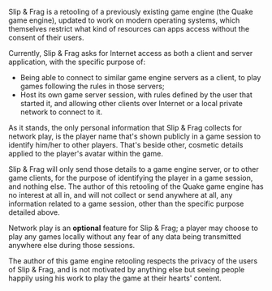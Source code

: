 Slip & Frag is a retooling of a previously existing game engine (the Quake game engine), updated to work on modern operating systems, which themselves restrict what kind of resources can apps access without the consent of their users.

Currently, Slip & Frag asks for Internet access as both a client and server application, with the specific purpose of:

- Being able to connect to similar game engine servers as a client, to play games following the rules in those servers;
- Host its own game server session, with rules defined by the user that started it, and allowing other clients over Internet or a local private network to connect to it.

As it stands, the only personal information that Slip & Frag collects for network play, is the player name that's shown publicly in a game session to identify him/her to other players. That's beside other, cosmetic details applied to the player's avatar within the game.

Slip & Frag will only send those details to a game engine server, or to other game clients, for the purpose of identifying the player in a game session, and nothing else. The author of this retooling of the Quake game engine has no interest at all in, and will not collect or send anywhere at all, any information related to a game session, other than the specific purpose detailed above.

Network play is an **optional** feature for Slip & Frag; a player may choose to play any games locally without any fear of any data being transmitted anywhere else during those sessions.

The author of this game engine retooling respects the privacy of the users of Slip & Frag, and is not motivated by anything else but seeing people happily using his work to play the game at their hearts' content.
